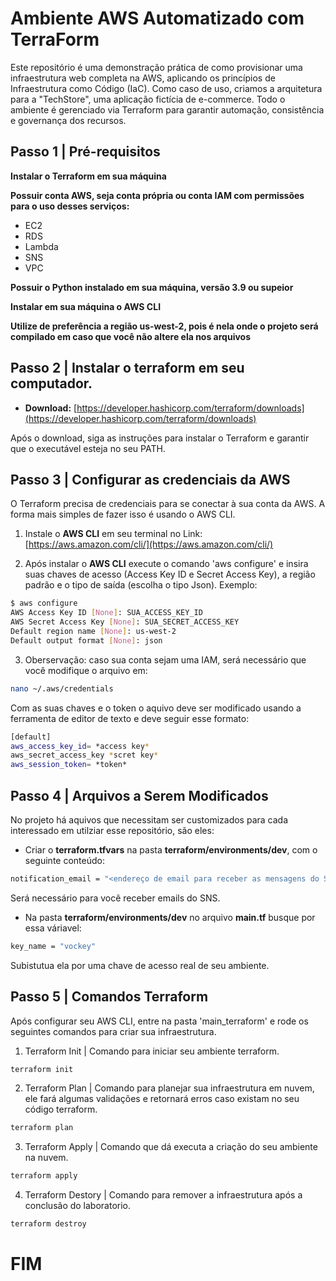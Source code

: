 # Ambiente AWS Automatizado com TerraForm

Este repositório é uma demonstração prática de como provisionar uma infraestrutura web completa na AWS, aplicando os princípios de Infraestrutura como Código (IaC). Como caso de uso, criamos a arquitetura para a "TechStore", uma aplicação fictícia de e-commerce. Todo o ambiente é gerenciado via Terraform para garantir automação, consistência e governança dos recursos.

## Passo 1 | Pré-requisitos

**Instalar o Terraform em sua máquina**

**Possuir conta AWS, seja conta própria ou conta IAM com permissões para o uso desses serviços:**

- EC2
- RDS
- Lambda
- SNS
- VPC

**Possuir o Python instalado em sua máquina, versão 3.9 ou supeior**

**Instalar em sua máquina o AWS CLI**

**Utilize de preferência a região us-west-2, pois é nela onde o projeto será compilado em caso que você não altere ela nos arquivos**

## Passo 2 | Instalar o terraform em seu computador.

* **Download:** [https://developer.hashicorp.com/terraform/downloads](https://developer.hashicorp.com/terraform/downloads)

Após o download, siga as instruções para instalar o Terraform e garantir que o executável esteja no seu PATH.


## Passo 3 | Configurar as credenciais da AWS

O Terraform precisa de credenciais para se conectar à sua conta da AWS. A forma mais simples de fazer isso é usando o AWS CLI.

1. Instale o **AWS CLI** em seu terminal no Link: [https://aws.amazon.com/cli/](https://aws.amazon.com/cli/)

2. Após instalar o **AWS CLI** execute o comando 'aws configure' e insira suas chaves de acesso (Access Key ID e Secret Access Key), a região padrão e o tipo de saída (escolha o tipo Json). Exemplo:

```bash
$ aws configure
AWS Access Key ID [None]: SUA_ACCESS_KEY_ID
AWS Secret Access Key [None]: SUA_SECRET_ACCESS_KEY
Default region name [None]: us-west-2
Default output format [None]: json
```

3. Oberservação: caso sua conta sejam uma IAM, será necessário que você modifique o arquivo em:

```bash
nano ~/.aws/credentials
```

Com as suas chaves e o token o aquivo deve ser modificado usando a ferramenta de editor de texto e deve seguir esse formato:

```bash
[default]
aws_access_key_id= *access key*
aws_secret_access_key *scret key*
aws_session_token= *token* 
```

## Passo 4 | Arquivos a Serem Modificados

No projeto há aquivos que necessitam ser customizados para cada interessado em utilziar esse repositório, são eles:

* Criar o **terraform.tfvars** na pasta **terraform/environments/dev**, com o seguinte conteúdo:

```bash
notification_email = "<endereço de email para receber as mensagens do SNS>"
```

Será necessário para você receber emails do SNS.

* Na pasta **terraform/environments/dev** no arquivo **main.tf** busque por essa váriavel:

```bash
key_name = "vockey"
```

Subistutua ela por uma chave de acesso real de seu ambiente.


## Passo 5 | Comandos Terraform

Após configurar seu AWS CLI, entre na pasta 'main_terraform' e rode os seguintes comandos para criar sua infraestrutura.

1. Terraform Init | Comando para iniciar seu ambiente terraform.

```bash
terraform init 
```

2. Terraform Plan | Comando para planejar sua infraestrutura em nuvem, ele fará algumas validações e retornará erros caso existam no seu código terraform.

```bash
terraform plan 
``` 

3. Terraform Apply | Comando que dá executa a criação do seu ambiente na nuvem.

```bash
terraform apply
```

4. Terraform Destory | Comando para remover a infraestrutura após a conclusão do laboratorio.

```bash
terraform destroy
```

# FIM